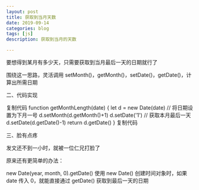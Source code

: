```yaml
---
layout: post
title: 获取到当月天数
date: 2019-09-14
categories: blog
tags: [js]
description: 获取到当月的天数

---
```

要想得到某月有多少天，只需要获取到当月最后一天的日期就行了

围绕这一思路，灵活调用 setMonth()，getMonth()，setDate()，getDate()，计算出所需日期

 

二、代码实现

复制代码
function getMonthLength(date) {
  let d = new Date(date)
  // 将日期设置为下月一号
  d.setMonth(d.getMonth()+1)
  d.setDate('1')
  // 获取本月最后一天
  d.setDate(d.getDate()-1)
  return d.getDate()
}
复制代码


 

三、脸有点疼

发文还不到一小时，就被一位仁兄打脸了

原来还有更简单的办法：

new Date(year, month, 0).getDate()
使用 new Date() 创建时间对象时，如果 date 传入 0，就能直接通过 getDate() 获取到最后一天的日期


 



